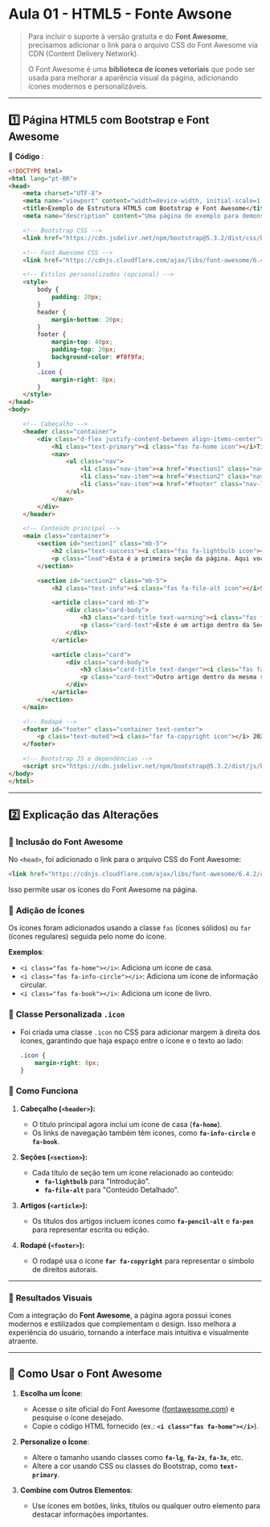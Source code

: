 # Aula 01 - HTML5 - Fonte Awsone
>
> Para incluir o suporte à versão gratuita e do **Font Awesome**, precisamos adicionar o link para o arquivo CSS do Font Awesome via CDN (Content Delivery Network). 
>
> O Font Awesome é uma **biblioteca de ícones vetoriais** que pode ser usada para melhorar a aparência visual da página, adicionando ícones modernos e personalizáveis.
>
---

## :one: **Página HTML5 com Bootstrap e Font Awesome**

:memo: **Código** :
```html
<!DOCTYPE html>
<html lang="pt-BR">
<head>
    <meta charset="UTF-8">
    <meta name="viewport" content="width=device-width, initial-scale=1.0">
    <title>Exemplo de Estrutura HTML5 com Bootstrap e Font Awesome</title>
    <meta name="description" content="Uma página de exemplo para demonstrar a estrutura básica do HTML5 com Bootstrap e Font Awesome.">

    <!-- Bootstrap CSS -->
    <link href="https://cdn.jsdelivr.net/npm/bootstrap@5.3.2/dist/css/bootstrap.min.css" rel="stylesheet">

    <!-- Font Awesome CSS -->
    <link href="https://cdnjs.cloudflare.com/ajax/libs/font-awesome/6.4.2/css/all.min.css" rel="stylesheet">

    <!-- Estilos personalizados (opcional) -->
    <style>
        body {
            padding: 20px;
        }
        header {
            margin-bottom: 20px;
        }
        footer {
            margin-top: 40px;
            padding-top: 20px;
            background-color: #f8f9fa;
        }
        .icon {
            margin-right: 8px;
        }
    </style>
</head>
<body>

    <!-- Cabeçalho -->
    <header class="container">
        <div class="d-flex justify-content-between align-items-center">
            <h1 class="text-primary"><i class="fas fa-home icon"></i>Título Principal do Site</h1>
            <nav>
                <ul class="nav">
                    <li class="nav-item"><a href="#section1" class="nav-link"><i class="fas fa-info-circle icon"></i>Seção 1</a></li>
                    <li class="nav-item"><a href="#section2" class="nav-link"><i class="fas fa-book icon"></i>Seção 2</a></li>
                    <li class="nav-item"><a href="#footer" class="nav-link"><i class="fas fa-arrow-down icon"></i>Rodapé</a></li>
                </ul>
            </nav>
        </div>
    </header>

    <!-- Conteúdo principal -->
    <main class="container">
        <section id="section1" class="mb-5">
            <h2 class="text-success"><i class="fas fa-lightbulb icon"></i>Seção 1: Introdução</h2>
            <p class="lead">Esta é a primeira seção da página. Aqui você pode adicionar informações introdutórias.</p>
        </section>

        <section id="section2" class="mb-5">
            <h2 class="text-info"><i class="fas fa-file-alt icon"></i>Seção 2: Conteúdo Detalhado</h2>

            <article class="card mb-3">
                <div class="card-body">
                    <h3 class="card-title text-warning"><i class="fas fa-pencil-alt icon"></i>Artigo 1</h3>
                    <p class="card-text">Este é um artigo dentro da Seção 2. Cada artigo deve ser independente e autoexplicativo.</p>
                </div>
            </article>

            <article class="card">
                <div class="card-body">
                    <h3 class="card-title text-danger"><i class="fas fa-pen icon"></i>Artigo 2</h3>
                    <p class="card-text">Outro artigo dentro da mesma seção. Use tags de cabeçalho para organizar o conteúdo.</p>
                </div>
            </article>
        </section>
    </main>

    <!-- Rodapé -->
    <footer id="footer" class="container text-center">
        <p class="text-muted"><i class="far fa-copyright icon"></i> 2023 - Todos os direitos reservados.</p>
    </footer>

    <!-- Bootstrap JS e dependências -->
    <script src="https://cdn.jsdelivr.net/npm/bootstrap@5.3.2/dist/js/bootstrap.bundle.min.js"></script>
</body>
</html>
```

---

## :two: **Explicação das Alterações**

### :bookmark: **Inclusão do Font Awesome**
No `<head>`, foi adicionado o link para o arquivo CSS do Font Awesome:

```html
<link href="https://cdnjs.cloudflare.com/ajax/libs/font-awesome/6.4.2/css/all.min.css" rel="stylesheet">
```

Isso permite usar os ícones do Font Awesome na página.

### :bookmark: **Adição de Ícones**

Os ícones foram adicionados usando a classe `fas` (ícones sólidos) ou `far` (ícones regulares) seguida pelo nome do ícone. 

**Exemplos**:
  - `<i class="fas fa-home"></i>`: Adiciona um ícone de casa.
  - `<i class="fas fa-info-circle"></i>`: Adiciona um ícone de informação circular.
  - `<i class="fas fa-book"></i>`: Adiciona um ícone de livro.

### :bookmark:  **Classe Personalizada `.icon`**

- Foi criada uma classe `.icon` no CSS para adicionar margem à direita dos ícones, garantindo que haja espaço entre o ícone e o texto ao lado:
  ```css
  .icon {
      margin-right: 8px;
  }
  ```


### :bookmark: **Como Funciona**

1. **Cabeçalho (`<header>`):**
   - O título principal agora inclui um ícone de casa (**`fa-home`**).
   - Os links de navegação também têm ícones, como **`fa-info-circle`** e **`fa-book`**.

2. **Seções (`<section>`):**
   - Cada título de seção tem um ícone relacionado ao conteúdo:
     - **`fa-lightbulb`** para "Introdução".
     - **`fa-file-alt`** para "Conteúdo Detalhado".

3. **Artigos (`<article>`):**
   - Os títulos dos artigos incluem ícones como **`fa-pencil-alt`** e **`fa-pen`** para representar escrita ou edição.

4. **Rodapé (`<footer>`):**
   - O rodapé usa o ícone **`far fa-copyright`** para representar o símbolo de direitos autorais.

---

### :bookmark: **Resultados Visuais**

Com a integração do **Font Awesome**, a página agora possui ícones modernos e estilizados que complementam o design. Isso melhora a experiência do usuário, tornando a interface mais intuitiva e visualmente atraente.

---

## :loudspeaker: **Como Usar o Font Awesome**

1. **Escolha um Ícone**:

   - Acesse o site oficial do Font Awesome ([fontawesome.com](https://fontawesome.com)) e pesquise o ícone desejado.
   - Copie o código HTML fornecido (ex.: **`<i class="fas fa-home"></i>`**).

2. **Personalize o Ícone**:
   - Altere o tamanho usando classes como **`fa-lg`**, **`fa-2x`**, **`fa-3x`**, etc.
   - Altere a cor usando CSS ou classes do Bootstrap, como **`text-primary`**.

3. **Combine com Outros Elementos**:
   - Use ícones em botões, links, títulos ou qualquer outro elemento para destacar informações importantes.
